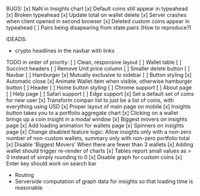 BUGS:
[x] NaN in Insights chart
[x] Default coins still appear in typeahead
[x] Broken typeahead
[x] Update total on wallet delete
[x] Server crashes when client opened in second browser
[x] Deleted custom coins appear in typeahead
[ ] Pairs being disapearing from state.pairs (How to reproduce?)

IDEADS:
* crypto headlines in the navbar with links

TODO in order of priority:
[ ] Clean, responsive layout
    [ ] Wallet table
        [ ] Succinct headers
        [ ] Remove Unit price column
        [ ] Smaller delete button
    [ ] Navbar
        [ ] Hamburger
            [x] Mutually exclusive to sidebar
            [ ] Button styling
            [x] Automatic close
        [x] Animate Wallet item when visible, otherwise hamburger button
    [ ] Header
        [ ] Home button styling
[ ] Chrome support
[ ] About page
[ ] Help page
[ ] Safari support
[ ] Edge support
[x] Set a default set of coins for new user
[x] Transform coinpair list to just be a list of coins, with everything using USD
[x] Proper layout of main page on mobile
[x] Insights button takes you to a portfolio aggregate chart
[x] Clicking on a wallet brings up a coin insight in a modal window
[x] Biggest movers on insights page
[x] Add loading animation for wallets page
[x] Spinners on insights page
[x] Change disabled feature logic: Allow insights only with a non-zero number of non-custom wallets, summary only with non-zero portfolio total
[x] Disable 'Biggest Movers' When there are fewer than 3 wallets
[x] Adding wallet should trigger re-render of charts
[x] Tables report small values as > 0 instead of simply rounding to 0
[x] Disable graph for custom coins
[x] Enter key should work on search bar
* Routing
* Serverside computation of graph data for insights so that loading time is reasonable
